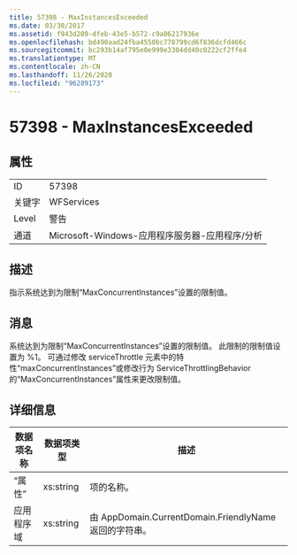 ```yaml
---
title: 57398 - MaxInstancesExceeded
ms.date: 03/30/2017
ms.assetid: f943d209-dfeb-43e5-b572-c9a06217936e
ms.openlocfilehash: bd490aad24fba4550bc778799cd6f836dcfd466c
ms.sourcegitcommit: bc293b14af795e0e999e3304dd40c0222cf2ffe4
ms.translationtype: MT
ms.contentlocale: zh-CN
ms.lasthandoff: 11/26/2020
ms.locfileid: "96289173"
---
```

# <a name="57398---maxinstancesexceeded"></a>57398 - MaxInstancesExceeded

## <a name="properties"></a>属性  
  
|||  
|-|-|  
|ID|57398|  
|关键字|WFServices|  
|Level|警告|  
|通道|Microsoft-Windows-应用程序服务器-应用程序/分析|  
  
## <a name="description"></a>描述  

 指示系统达到为限制“MaxConcurrentInstances”设置的限制值。  
  
## <a name="message"></a>消息  

 系统达到为限制“MaxConcurrentInstances”设置的限制值。 此限制的限制值设置为 %1。 可通过修改 serviceThrottle 元素中的特性“maxConcurrentInstances”或修改行为 ServiceThrottlingBehavior 的“MaxConcurrentInstances”属性来更改限制值。  
  
## <a name="details"></a>详细信息  
  
|数据项名称|数据项类型|描述|  
|--------------------|--------------------|-----------------|  
|“属性”|xs:string|项的名称。|  
|应用程序域|xs:string|由 AppDomain.CurrentDomain.FriendlyName 返回的字符串。|
